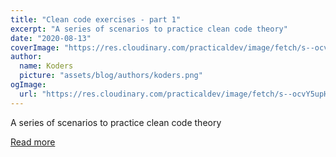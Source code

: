 ```yaml
---
title: "Clean code exercises - part 1"
excerpt: "A series of scenarios to practice clean code theory"
date: "2020-08-13"
coverImage: "https://res.cloudinary.com/practicaldev/image/fetch/s--ocvY5upH--/c_imagga_scale,f_auto,fl_progressive,h_420,q_auto,w_1000/https://dev-to-uploads.s3.amazonaws.com/i/7jzmzrulahgas589rj1g.png"
author:
  name: Koders
  picture: "assets/blog/authors/koders.png"
ogImage:
  url: "https://res.cloudinary.com/practicaldev/image/fetch/s--ocvY5upH--/c_imagga_scale,f_auto,fl_progressive,h_420,q_auto,w_1000/https://dev-to-uploads.s3.amazonaws.com/i/7jzmzrulahgas589rj1g.png"
---
```


A series of scenarios to practice clean code theory

[Read more](https://dev.to/ederchrono/clean-code-exercises-part-1-5gl7)
